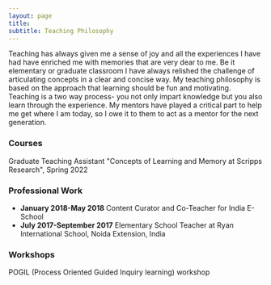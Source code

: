 ```yaml
---
layout: page
title: 
subtitle: Teaching Philosophy
---
```



Teaching has always given me a sense of joy and all the experiences I have had have enriched me with memories that are very dear to me. Be it elementary or graduate classroom I have always relished the challenge of articulating concepts in a clear and concise way. My teaching philosophy is based on the approach that learning should be fun and motivating. Teaching is a two way process- you not only impart knowledge but you also learn through the experience. My mentors have played a critical part to help me get where I am today, so I owe it to them to act as a mentor for the next generation.

### Courses
Graduate Teaching Assistant "Concepts of Learning and Memory at Scripps Research", Spring 2022

### Professional Work
  - **January 2018-May 2018** Content Curator and Co-Teacher for India E-School 
  - **July 2017-September 2017**  Elementary School Teacher at Ryan International School, Noida Extension, India

### Workshops
POGIL (Process Oriented Guided Inquiry learning) workshop
